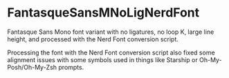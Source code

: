 # FantasqueSansMNoLigNerdFont
Fantasque Sans Mono font variant with no ligatures, no loop K, large line height, and processed with the Nerd Font conversion script.

Processing the font with the Nerd Font conversion script also fixed some alignment issues with some symbols used in things like Starship or Oh-My-Posh/Oh-My-Zsh prompts. 
